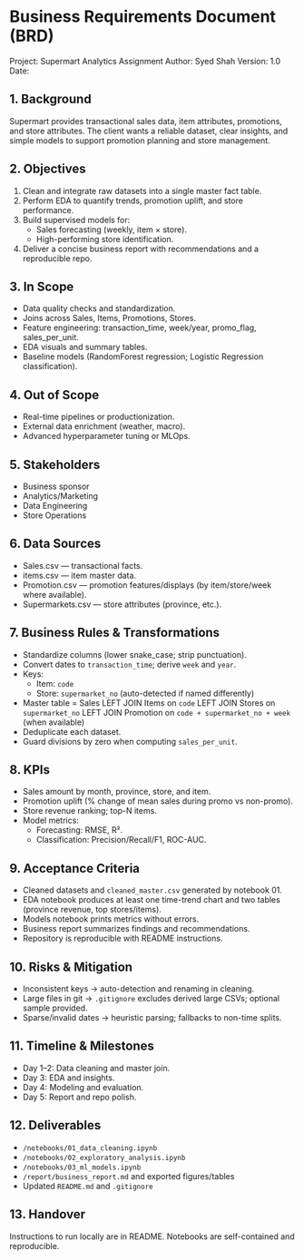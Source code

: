 # Business Requirements Document (BRD)
Project: Supermart Analytics Assignment
Author: Syed Shah
Version: 1.0
Date: <today>

## 1. Background
Supermart provides transactional sales data, item attributes, promotions, and store attributes. The client wants a reliable dataset, clear insights, and simple models to support promotion planning and store management.

## 2. Objectives
1) Clean and integrate raw datasets into a single master fact table.
2) Perform EDA to quantify trends, promotion uplift, and store performance.
3) Build supervised models for:
   - Sales forecasting (weekly, item × store).
   - High-performing store identification.
4) Deliver a concise business report with recommendations and a reproducible repo.

## 3. In Scope
- Data quality checks and standardization.
- Joins across Sales, Items, Promotions, Stores.
- Feature engineering: transaction_time, week/year, promo_flag, sales_per_unit.
- EDA visuals and summary tables.
- Baseline models (RandomForest regression; Logistic Regression classification).

## 4. Out of Scope
- Real-time pipelines or productionization.
- External data enrichment (weather, macro).
- Advanced hyperparameter tuning or MLOps.

## 5. Stakeholders
- Business sponsor
- Analytics/Marketing
- Data Engineering
- Store Operations

## 6. Data Sources
- Sales.csv — transactional facts.
- items.csv — item master data.
- Promotion.csv — promotion features/displays (by item/store/week where available).
- Supermarkets.csv — store attributes (province, etc.).

## 7. Business Rules & Transformations
- Standardize columns (lower snake_case; strip punctuation).
- Convert dates to `transaction_time`; derive `week` and `year`.
- Keys:
  - Item: `code`
  - Store: `supermarket_no` (auto-detected if named differently)
- Master table = Sales LEFT JOIN Items on `code`
                 LEFT JOIN Stores on `supermarket_no`
                 LEFT JOIN Promotion on `code + supermarket_no + week` (when available)
- Deduplicate each dataset.
- Guard divisions by zero when computing `sales_per_unit`.

## 8. KPIs
- Sales amount by month, province, store, and item.
- Promotion uplift (% change of mean sales during promo vs non-promo).
- Store revenue ranking; top-N items.
- Model metrics:
  - Forecasting: RMSE, R².
  - Classification: Precision/Recall/F1, ROC-AUC.

## 9. Acceptance Criteria
- Cleaned datasets and `cleaned_master.csv` generated by notebook 01.
- EDA notebook produces at least one time-trend chart and two tables (province revenue, top stores/items).
- Models notebook prints metrics without errors.
- Business report summarizes findings and recommendations.
- Repository is reproducible with README instructions.

## 10. Risks & Mitigation
- Inconsistent keys → auto-detection and renaming in cleaning.
- Large files in git → `.gitignore` excludes derived large CSVs; optional sample provided.
- Sparse/invalid dates → heuristic parsing; fallbacks to non-time splits.

## 11. Timeline & Milestones
- Day 1–2: Data cleaning and master join.
- Day 3: EDA and insights.
- Day 4: Modeling and evaluation.
- Day 5: Report and repo polish.

## 12. Deliverables
- `/notebooks/01_data_cleaning.ipynb`
- `/notebooks/02_exploratory_analysis.ipynb`
- `/notebooks/03_ml_models.ipynb`
- `/report/business_report.md` and exported figures/tables
- Updated `README.md` and `.gitignore`

## 13. Handover
Instructions to run locally are in README. Notebooks are self-contained and reproducible.
